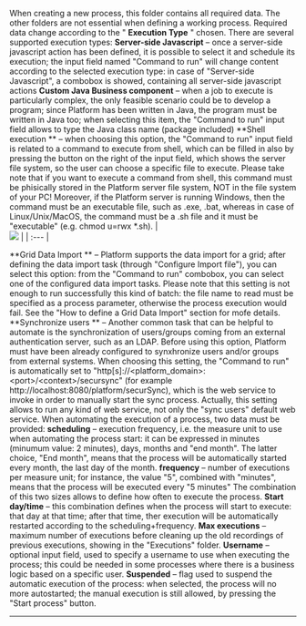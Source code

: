 When creating a new process, this folder contains all required data.
The other folders are not essential when defining a working process.
Required data change according to the " **Execution Type** " chosen. There are several supported execution types:
 **Server-side Javascript**  &#8211; once a server-side javascript action has been defined, it is possible to select it and schedule its execution; the input field named "Command to run" will change content according to the selected execution type: in case of "Server-side Javascript", a combobox is showed, containing all server-side javascript actions
 **Custom Java Business component**  &#8211; when a job to execute is particularly complex, the only feasible scenario could be to develop a program; since Platform has been written in Java, the program must be written in Java too; when selecting this item, the "Command to run" input field allows to type the Java class name (package included)
 **Shell execution ** &#8211; when choosing this option, the "Command to run" input field is related to a command to execute from shell, which can be filled in also by pressing the button on the right of the input field, which shows the server file system, so the user can choose a specific file to execute.
Please take note that if you want to execute a command from shell, this command must be phisically stored in the Platform server file system, NOT in the file system of your PC!
Moreover, if the Platform server is running Windows, then the command must be an executable file, such as .exe, .bat, whereas in case of Linux/Unix/MacOS, the command must be a .sh file and it must be "executable" (e.g. chmod u=rwx *.sh).
|  
![](http://4wsplatform.org/wp-content/plugins../../uploads/media/copiadischedulermanual/image07.png)
  |
| :--- |

 **Grid Data Import ** &#8211; Platform supports the data import for a grid; after defining the data import task (through "Configure Import file"), you can select this option: from the "Command to run" combobox, you can select one of the configured data import tasks.
Please note that this setting is not enough to run successfully this kind of batch: the file name to read must be specified as a process parameter, otherwise the process execution would fail. See the "How to define a Grid Data Import" section for mofe details.
 **Synchronize users ** &#8211; Another common task that can be helpful to automate is the synchronization of users/groups coming from an external authentication server, such as an LDAP.
Before using this option, Platform must have been already configured to synxhronize users and/or groups from external systems.
When choosing this setting, the "Command to run" is automatically set to "http[s]://&lt;platform_domain&gt;:&lt;port&gt;/&lt;context&gt;/secursync" (for example http://localhost:8080/platform/securSync), which is the web service to invoke in order to manually start the sync process.
Actually, this setting allows to run any kind of web service, not only the "sync users" default web service.
When automating the execution of a process, two data must be provided:
 **scheduling**  &#8211; execution frequency, i.e. the measure unit to use when automating the process start: it can be expressed in minutes (minumum value: 2 minutes), days, months and "end month".
The latter choice, "End month", means that the process will be automatically started every month, the last day of the month.
 **frequency**  &#8211; number of executions per measure unit; for instance, the value "5", combined with "minutes", means that the process will be executed every "5 minutes"
The combination of this two sizes allows to define how often to execute the process.
 **Start day/time**  &#8211; this combination defines when the process will start to execute: that day at that time; after that time, ther execution will be automatically restarted according to the scheduling+frequency.
 **Max executions**  &#8211; maximum number of executions before cleaning up the old recordings of previous executions, showing in the "Executions" folder.
 **Username**  &#8211; optional input field, used to specify a username to use when executing the process; this could be needed in some processes where there is a business logic based on a specific user.
 **Suspended**  &#8211; flag used to suspend the automatic execution of the process: when selected, the process will no more autostarted; the manual execution is still allowed, by pressing the "Start process" button.
                

---


